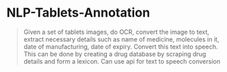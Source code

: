 # NLP-Tablets-Annotation
  >Given a set of tablets images, do OCR, convert the image to text, extract necessary details such as name of medicine, molecules in it, date of manufacturing, date of expiry. Convert this text into speech. This can be done by creating a drug database by scraping drug details and form a lexicon. Can use api for text to speech conversion
